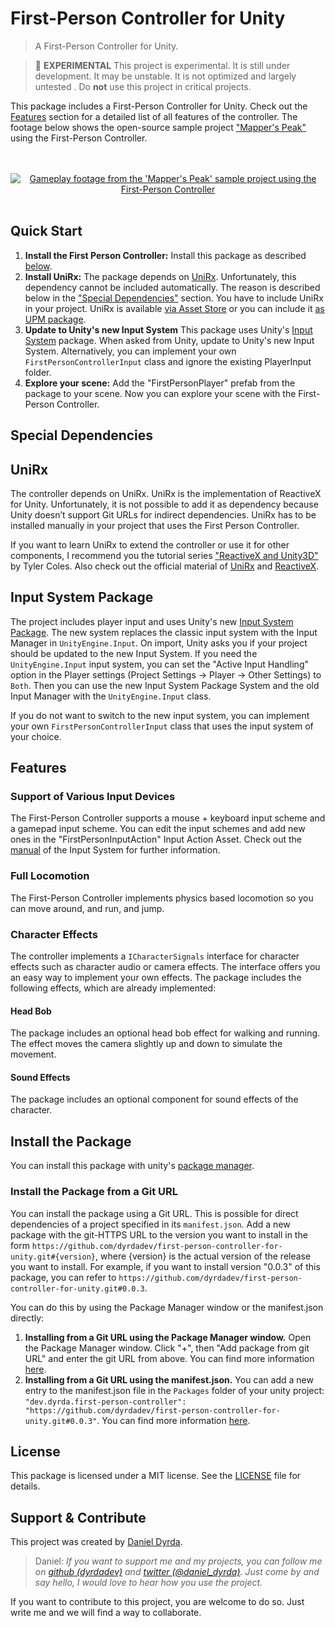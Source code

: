 # First-Person Controller for Unity

> A First-Person Controller for Unity.

> 🧪 **EXPERIMENTAL** This project is experimental. It is still under development. It may be unstable. It is not optimized and largely untested . Do **not** use this project in critical projects.

This package includes a First-Person Controller for Unity. Check out the [Features](#features) section for a detailed list of all features of the controller. The footage below shows the open-source sample project ["Mapper's Peak"](https://github.com/dyrdadev/mappers-peak) using the First-Person Controller.

<p align=center>
    <br>
    <br>
    <a href="https://github.com/dyrdadev/first-person-controller-for-unity">
        <img src="./Media/first_person_controller_github_preview.gif" alt="Gameplay footage from the 'Mapper's Peak' sample project using the First-Person Controller"/>
    </a>
    <br>
    <br>
</p>

## Quick Start

1. **Install the First Person Controller:** Install this package as described [below](#install-the-package).
2. **Install UniRx:** The package depends on [UniRx](https://github.com/neuecc/UniRx). Unfortunately, this dependency cannot be included automatically. The reason is described below in the ["Special Dependencies"](#unirx) section. You have to include UniRx in your project. UniRx is available [via Asset Store](https://assetstore.unity.com/packages/tools/integration/unirx-reactive-extensions-for-unity-17276) or you can include it [as UPM package](https://github.com/neuecc/UniRx#upm-package).
3. **Update to Unity's new Input System** This package uses Unity's [Input System](https://docs.unity3d.com/2020.2/Documentation/Manual/com.unity.inputsystem.html) package. When asked from Unity, update to Unity's new Input System. Alternatively, you can implement your own ```FirstPersonControllerInput``` class and ignore the existing PlayerInput folder.
4. **Explore your scene:** Add the "FirstPersonPlayer" prefab from the package to your scene. Now you can explore your scene with the First-Person Controller.

## Special Dependencies

## UniRx

The controller depends on UniRx. UniRx is the implementation of ReactiveX for Unity. Unfortunately, it is not possible to add it as dependency because Unity doesn’t support Git URLs for indirect dependencies. UniRx has to be installed manually in your project that uses the First Person Controller.

If you want to learn UniRx to extend the controller or use it for other components, I recommend you the tutorial series ["ReactiveX and Unity3D"](https://ornithoptergames.com/reactiverx-in-unity3d-part-1/) by Tyler Coles. Also check out the official material of [UniRx](https://github.com/neuecc/UniRx) and [ReactiveX](http://reactivex.io/).

## Input System Package

The project includes player input and uses Unity's new [Input System Package](https://docs.unity3d.com/2020.2/Documentation/Manual/com.unity.inputsystem.html). The new system replaces the classic input system with the Input Manager in ```UnityEngine.Input```. On import, Unity asks you if your project should be updated to the new Input System. If you need the ```UnityEngine.Input``` input system, you can set the "Active Input Handling" option in the Player settings (Project Settings -> Player -> Other Settings) to ```Both```. Then you can use the new Input System Package System and the old Input Manager with the ```UnityEngine.Input``` class.

If you do not want to switch to the new input system, you can implement your own ```FirstPersonControllerInput``` class that uses the input system of your choice.

## Features

### Support of Various Input Devices

The First-Person Controller supports a mouse + keyboard input scheme and a gamepad input scheme. You can edit the input schemes and add new ones in the "FirstPersonInputAction" Input Action Asset. Check out the [manual](https://docs.unity3d.com/2020.2/Documentation/Manual/com.unity.inputsystem.html) of the Input System for further information.

### Full Locomotion

The First-Person Controller implements physics based locomotion so you can move around, and run, and jump.

### Character Effects

The controller implements a ```ICharacterSignals``` interface for character effects such as character audio or camera effects. The interface offers you an easy way to implement your own effects. The package includes the following effects, which are already implemented:

#### Head Bob

The package includes an optional head bob effect for walking and running. The effect moves the camera slightly up and down to simulate the movement.

#### Sound Effects

The package includes an optional component for sound effects of the character.

## Install the Package

You can install this package with unity's [package manager](https://docs.unity3d.com/Manual/PackagesList.html).

### Install the Package from a Git URL

You can install the package using a Git URL. This is possible for direct dependencies of a project specified in its ```manifest.json```. Add a new package with the git-HTTPS URL to the version you want to install in the form ``https://github.com/dyrdadev/first-person-controller-for-unity.git#{version}``, where {version} is the actual version of the release you want to install. For example, if you want to install version "0.0.3" of this package, you can refer to ``https://github.com/dyrdadev/first-person-controller-for-unity.git#0.0.3``.

You can do this by using the Package Manager window or the manifest.json directly:

1. **Installing from a Git URL using the Package Manager window.** Open the Package Manager window. Click "+", then "Add package from git URL" and enter the git URL from above. You can find more information [here](https://docs.unity3d.com/Manual/upm-ui-giturl.html).
2. **Installing from a Git URL using the manifest.json.** You can add a new entry to the manifest.json file in the ``Packages`` folder of your unity project: ```"dev.dyrda.first-person-controller": "https://github.com/dyrdadev/first-person-controller-for-unity.git#0.0.3"```. You can find more information [here](https://docs.unity3d.com/Manual/upm-git.html).

## License

This package is licensed under a MIT license. See the [LICENSE](/LICENSE.md) file for details.

## Support & Contribute

This project was created by [Daniel Dyrda](https://dyrda.io).

> Daniel: _If you want to support me and my projects, you can follow me on [github (dyrdadev)](https://github.com/dyrdadev) and [twitter (@daniel_dyrda)](https://twitter.com/daniel_dyrda). Just come by and say hello, I would love to hear how you use the project._

If you want to contribute to this project, you are welcome to do so. Just write me and we will find a way to collaborate.
